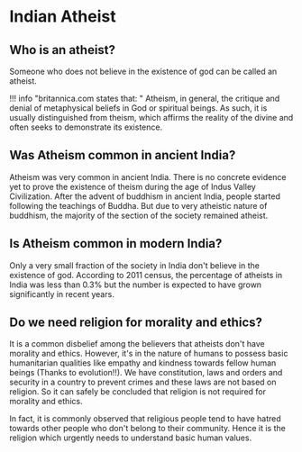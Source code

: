 # Indian Atheist

## Who is an atheist?

Someone who does not believe in the existence of god can be called an atheist.


!!! info "britannica.com states that: "
    Atheism, in general, the critique and denial of metaphysical beliefs in God or spiritual beings. As such, it is usually distinguished from theism, which affirms the reality of the divine and often seeks to demonstrate its existence.


## Was Atheism common in ancient India?

Atheism was very common in ancient India. There is no concrete evidence yet to prove the existence of theism during the age of Indus Valley Civilization. After the
advent of buddhism in ancient India, people started following the teachings of Buddha. But due to very atheistic nature of buddhism, the majority of the section of the society remained atheist.

## Is Atheism common in modern India?

Only a very small fraction of the society in India don't believe in the existence of god. According to 2011 census, the percentage of atheists in India was less than 0.3% 
but the number is expected to have grown significantly in recent years.

## Do we need religion for morality and ethics?

It is a common disbelief among the believers that atheists don't have morality and ethics. However, it's in the nature of humans to possess basic humanitarian qualities like empathy and kindness towards fellow human beings (Thanks to evolution!!).
We have constitution, laws and orders and security in a country to prevent crimes and these laws are not based on religion. So it can safely be concluded that religion is not required for morality and ethics.

In fact, it is commonly observed that religious people tend to have hatred towards other people who don't belong to their community. Hence it is the religion which urgently needs to understand basic human values.